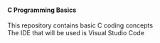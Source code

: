 <h4> C Programming Basics </h4> 

This repository contains basic C coding concepts \
The IDE that will be used is Visual Studio Code
